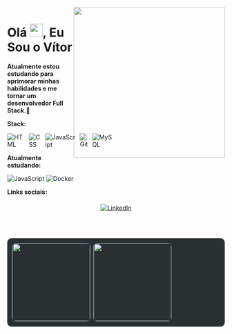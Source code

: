 
<img align="right" width="350px" height="350px; margin: 0; padding-top:30px; " src="https://user-images.githubusercontent.com/74038190/219923809-b86dc415-a0c2-4a38-bc88-ad6cf06395a8.gif" />


<h1 align="left">
  Olá <img src="https://media.giphy.com/media/hvRJCLFzcasrR4ia7z/giphy.gif" width="30px">, Eu Sou o Vítor
</h1>

<p><strong>Atualmente estou estudando para aprimorar minhas habilidades e me tornar um desenvolvedor Full Stack.</strong>🚀</p>

<p><strong>Stack:</strong></p>
<div style="display: flex; align-items: center; gap: 20px;">

  <div style="display: flex; gap: 10px;">
    <img src="https://img.shields.io/badge/-HTML-05122A?style=flat&logo=HTML5" alt="HTML"/>
    <img src="https://img.shields.io/badge/-CSS-05122A?style=flat&logo=CSS3&logoColor=157286" alt="CSS"/>
    <img src="https://img.shields.io/badge/-JavaScript-05122A?style=flat&logo=JavaScript" alt="JavaScript"/>
    <img src="https://img.shields.io/badge/-Git-05122A?style=flat&logo=git" alt="Git"/>
    <img src="https://img.shields.io/badge/-MySQL-05122A?style=flat&logo=mysql" alt="MySQL"/>
  </div>
</div>


<p><strong>Atualmente estudando:</strong></p>
<p>
  <img src="https://img.shields.io/badge/-JavaScript-05122A?style=flat&logo=javascript" alt="JavaScript"/>
  <img src="https://img.shields.io/badge/-Docker-05122A?style=flat&logo=docker" alt="Docker"/>
</p>


<p><strong>Links sociais:</strong></p>
<div style="display: flex; justify-content: center; gap: 20px; margin-top: 20px;">
  <a href="https://www.linkedin.com/in/vitor-daniel-44b748293/" target="_blank">
    <img src="https://img.shields.io/badge/LinkedIn-05122A?style=flat&logo=linkedin" alt="LinkedIn"/>
  </a>
</div>

<br><br>

<div style="background-color:#2a2f32; padding: 10px; border-radius: 10px; display: flex; gap: 10px;">
  <a href="https://beacons.ai/Vitor-DBelo">
    <img height="180em" 
         src="https://github-readme-stats.vercel.app/api?username=Vitor-DBelo&show_icons=true&theme=dark&include_all_commits=true&count_private=true&v=2"
         style="border-radius: 10px; border: 2px solid #3c4347;"/>
    <img height="180em" 
         src="https://github-readme-stats.vercel.app/api/top-langs/?username=Vitor-DBelo&layout=compact&langs_count=16&theme=dark&v=2"
         style="border-radius: 10px; border: 2px solid #3c4347;"/>
  </a>
</div>




